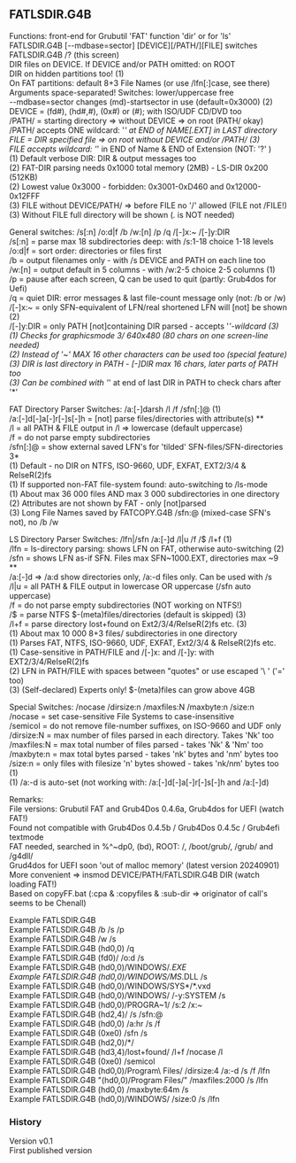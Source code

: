 ## FATLSDIR.G4B

Functions: front-end for Grubutil 'FAT' function 'dir' or for 'ls'  
FATLSDIR.G4B [--mdbase=sector] [DEVICE][/PATH/][FILE] switches  
FATLSDIR.G4B /? (this screen)  
DIR files on DEVICE. If DEVICE and/or PATH omitted: on ROOT  
DIR on hidden partitions too! (1)  
On FAT partitions: default 8+3 File Names (or use /lfn[:]case, see there)  
Arguments space-separated! Switches: lower/uppercase free  
--mdbase=sector changes (md)-startsector in use (default=0x3000) (2)  
DEVICE = (fd#), (hd#,#), (0x#) or (#); with ISO/UDF CD/DVD too  
/PATH/ = starting directory => without DEVICE => on root (PATH/ okay)  
/PATH/ accepts ONE wildcard: '*' at END of NAME[.EXT] in LAST directory  
FILE = DIR specified file => on root without DEVICE and/or /PATH/ (3)  
FILE accepts wildcard: '*' in END of Name & END of Extension (NOT: '?' )  
(1) Default verbose DIR: DIR & output messages too  
(2) FAT-DIR parsing needs 0x1000 total memory (2MB) - LS-DIR 0x200 (512KB)  
(2) Lowest value 0x3000 - forbidden: 0x3001-0xD460 and 0x12000-0x12FFF  
(3) FILE without DEVICE/PATH/ => before FILE no '/' allowed (FILE not /FILE!)  
(3) Without FILE full directory will be shown (*.* is NOT needed)  

General switches: /s[:n] /o:d|f /b /w:[n] /p /q /[-]x:~ /[-]y:DIR  
/s[:n] = parse max 18 subdirectories deep: with /s:1-18 choice 1-18 levels  
/o:d|f = sort order: directories or files first  
/b = output filenames only - with /s DEVICE and PATH on each line too  
/w:[n] = output default in 5 columns - with /w:2-5 choice 2-5 columns (1)  
/p = pause after each screen, Q can be used to quit (partly: Grub4dos for Uefi)  
/q = quiet DIR: error messages & last file-count message only (not: /b or /w)  
/[-]x:~ = only SFN-equivalent of LFN/real shortened LFN will [not] be shown (2)  
/[-]y:DIR = only PATH [not]containing DIR parsed - accepts '*'-wildcard (3)  
(1) Checks for graphicsmode 3/ 640x480 (80 chars on one screen-line needed)  
(2) Instead of '~' MAX 16 other characters can be used too (special feature)  
(3) DIR is last directory in PATH - [-]DIR max 16 chars, later parts of PATH too  
(3) Can be combined with '*' at end of last DIR in PATH to check chars after '*'  

FAT Directory Parser Switches: /a:[-]darsh /l /f /sfn[:]@ (1)  
/a:[-]d[-]a[-]r[-]s[-]h = [not] parse files/directories with attribute(s) **  
/l = all PATH & FILE output in /l => lowercase (default uppercase)  
/f = do not parse empty subdirectories  
/sfn[:]@ = show external saved LFN's for 'tilded' SFN-files/SFN-directories 3*  
(1) Default - no DIR on NTFS, ISO-9660, UDF, EXFAT, EXT2/3/4 & ReIseR(2)fs  
(1) If supported non-FAT file-system found: auto-switching to /ls-mode  
(1) About max 36 000 files AND max 3 000 subdirectories in one directory  
(2) Attributes are not shown by FAT - only [not]parsed  
(3) Long File Names saved by FATCOPY.G4B /sfn:@ (mixed-case SFN's not), no /b /w  

LS Directory Parser Switches: /lfn|/sfn /a:[-]d /l|u /f /$ /l+f (1)  
/lfn = ls-directory parsing: shows LFN on FAT, otherwise auto-switching (2)  
/sfn = shows LFN as-if SFN. Files max SFN~1000.EXT, directories max ~9 **  
/a:[-]d => /a:d show directories only, /a:-d files only. Can be used with /s  
/l|u = all PATH & FILE output in lowercase OR uppercase (/sfn auto uppercase)  
/f = do not parse empty subdirectories (NOT working on NTFS!)  
/$ = parse NTFS $-(meta)files/directories (default is skipped) (3)  
/l+f = parse directory lost+found on Ext2/3/4/ReIseR(2)fs etc. (3)  
(1) About max 10 000 8+3 files/ subdirectories in one directory  
(1) Parses FAT, NTFS, ISO-9660, UDF, EXFAT, Ext2/3/4 & ReIseR(2)fs etc.  
(1) Case-sensitive in PATH/FILE and /[-]x: and /[-]y: with EXT2/3/4/ReIseR(2)fs  
(2) LFN in PATH/FILE with spaces between "quotes" or use escaped '\ ' ('\=' too)  
(3) (Self-declared) Experts only! $-(meta)files can grow above 4GB  

Special Switches: /nocase /dirsize:n /maxfiles:N /maxbyte:n /size:n  
/nocase = set case-sensitive File Systems to case-insensitive  
/semicol = do not remove file-number suffixes, on ISO-9660 and UDF only  
/dirsize:N = max number of files parsed in each directory. Takes 'Nk' too  
/maxfiles:N = max total number of files parsed - takes 'Nk' & 'Nm' too  
/maxbyte:n = max total bytes parsed - takes 'nk' bytes and 'nm' bytes too  
/size:n = only files with filesize 'n' bytes showed - takes 'nk/nm' bytes too (1)  
(1) /a:-d is auto-set (not working with: /a:[-]d[-]a[-]r[-]s[-]h and /a:[-]d)  

Remarks:  
File versions: Grubutil FAT and Grub4Dos 0.4.6a, Grub4dos for UEFI (watch FAT!)  
Found not compatible with Grub4Dos 0.4.5b / Grub4Dos 0.4.5c / Grub4efi textmode  
FAT needed, searched in %^~dp0, (bd), ROOT: /, /boot/grub/, /grub/ and /g4dll/  
Grud4dos for UEFI soon 'out of malloc memory' (latest version 20240901)  
More convenient => insmod DEVICE/PATH/FATLSDIR.G4B DIR (watch loading FAT!)  
Based on copyFF.bat (:cpa & :copyfiles & :sub-dir => originator of call's seems to be Chenall)  

Example FATLSDIR.G4B  
Example FATLSDIR.G4B /b /s /p  
Example FATLSDIR.G4B /w /s  
Example FATLSDIR.G4B (hd0,0) /q  
Example FATLSDIR.G4B (fd0)/ /o:d /s  
Example FATLSDIR.G4B (hd0,0)/WINDOWS/*.EXE  
Example FATLSDIR.G4B (hd0,0)/WINDOWS/MS*.DLL /s  
Example FATLSDIR.G4B (hd0,0)/WINDOWS/SYS*/*.vxd  
Example FATLSDIR.G4B (hd0,0)/WINDOWS/ /-y:SYSTEM /s  
Example FATLSDIR.G4B (hd0,0)/PROGRA~1/ /s:2 /x:~  
Example FATLSDIR.G4B (hd2,4)/ /s /sfn:@  
Example FATLSDIR.G4B (hd0,0) /a:hr /s /f  
Example FATLSDIR.G4B (0xe0) /sfn /s  
Example FATLSDIR.G4B (hd2,0)/$* /$  
Example FATLSDIR.G4B (hd3,4)/lost+found/ /l+f /nocase /l  
Example FATLSDIR.G4B (0xe0) /semicol  
Example FATLSDIR.G4B (hd0,0)/Program\ Files/ /dirsize:4 /a:-d /s /f /lfn  
Example FATLSDIR.G4B "(hd0,0)/Program Files/" /maxfiles:2000 /s /lfn  
Example FATLSDIR.G4B (hd0,0) /maxbyte:64m /s  
Example FATLSDIR.G4B (hd0,0)/WINDOWS/ /size:0 /s /lfn  

### History
Version v0.1  
First published version
